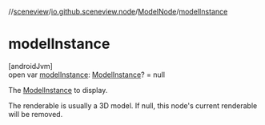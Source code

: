//[sceneview](../../../index.md)/[io.github.sceneview.node](../index.md)/[ModelNode](index.md)/[modelInstance](model-instance.md)

# modelInstance

[androidJvm]\
open var [modelInstance](model-instance.md): [ModelInstance](../../io.github.sceneview.model/index.md#1724271641%2FClasslikes%2F-1571379623)? = null

The [ModelInstance](../../io.github.sceneview.model/index.md#1724271641%2FClasslikes%2F-1571379623) to display.

The renderable is usually a 3D model. If null, this node's current renderable will be removed.
